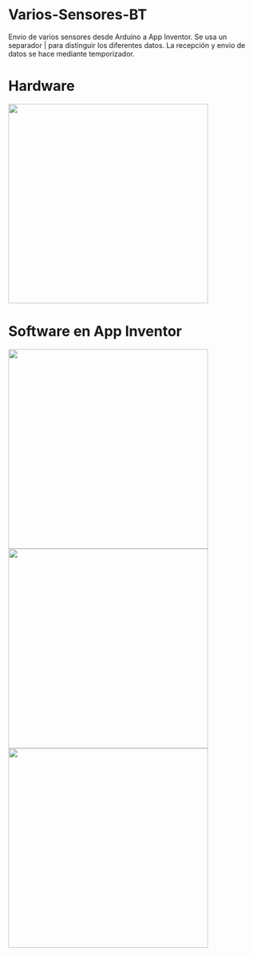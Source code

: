 # Varios-Sensores-BT

Envio de varios sensores desde Arduino a App Inventor. Se usa un separador | para distinguir los diferentes datos. La recepción y envio de datos se hace mediante temporizador.

# Hardware
<img src="Bluetooth-LED-SS_bb.png" width="400" align="center">

# Software en App Inventor
<img src="DiseñoApp.png" width="400" align="center">
<img src="conexionBT.png" width="400" align="center">
<img src="codigoApp.png" width="400" align="center">
